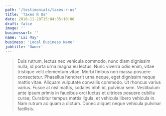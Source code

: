 ```yaml
---
path: '/testimonials/taxes-r-us'
title: 'Taxes R Us'
date: 2018-11-28T15:04:35+10:00
draft: false
image: ''
businessurl: ''
name: 'Lai May'
business: 'Local Business Name'
jobtitle: 'Owner'
---
```


> Duis rutrum, lectus nec vehicula commodo, nunc diam dignissim nulla, id porta urna magna eu lectus. Nunc viverra odio enim, vitae tristique velit elementum vitae. Morbi finibus non massa posuere consectetur. Phasellus hendrerit urna neque, eget dignissim neque mattis vitae. Aliquam vulputate convallis commodo. Ut rhoncus varius varius. Fusce at nisl mattis, sodales nibh id, pulvinar sem. Vestibulum ante ipsum primis in faucibus orci luctus et ultrices posuere cubilia curae; Curabitur tempus mattis ligula, et vehicula libero vehicula in. Nam rutrum ac quam a dictum. Donec aliquet neque vehicula pulvinar facilisis.
